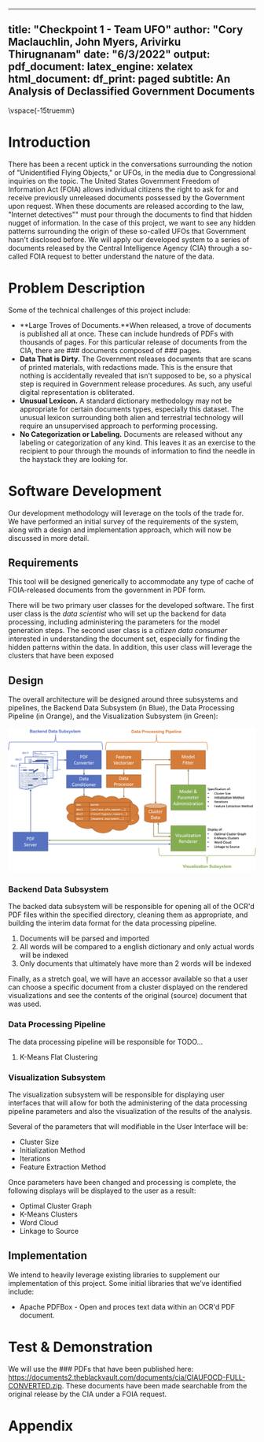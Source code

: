 
---
title: "Checkpoint 1 - Team UFO"
author: "Cory Maclauchlin, John Myers, Arivirku Thirugnanam"
date: "6/3/2022"
output:
  pdf_document:
    latex_engine: xelatex
  html_document:
    df_print: paged
subtitle: An Analysis of Declassified Government Documents
---

\vspace{-15truemm}

# Introduction
There has been a recent uptick in the conversations surrounding the notion of "Unidentified Flying Objects," or UFOs, in the media due to Congressional inquiries on the topic. The United States Government Freedom of Information Act (FOIA) allows individual citizens the right to ask for and receive previously unreleased documents possessed by the Government upon request. When these documents are released according to the law, "Internet detectives"" must pour through the documents to find that hidden nugget of information. In the case of this project, we want to see any hidden patterns surrounding the origin of these so-called UFOs that Government hasn't disclosed before. We will apply our developed system to a series of documents released by the Central Intelligence Agency (CIA) through a so-called FOIA request to better understand the nature of the data.

# Problem Description
Some of the technical challenges of this project include:

* **Large Troves of Documents.**When released, a trove of documents is published all at once. These can include hundreds of PDFs with thousands of pages. For this particular release of documents from the CIA, there are ### documents composed of ### pages.
* **Data That is Dirty.** The Government releases documents that are scans of printed materials, with redactions made. This is the ensure that nothing is accidentally revealed that isn't supposed to be, so a physical step is required in Government release procedures.  As such, any useful digital representation is obliterated.
* **Unusual Lexicon.** A standard dictionary methodology may not be appropriate for certain documents types, especially this dataset.  The unusual lexicon surrounding both alien and terrestrial technology will require an unsupervised approach to performing processing.
* **No Categorization or Labeling.** Documents are released without any labeling or categorization of any kind. This leaves it as an exercise to the recipient to pour through the mounds of information to find the needle in the haystack they are looking for.

# Software Development

Our development methodology will leverage on the tools of the trade for.  We have performed an initial survey of the requirements of the system, along with a design and implementation approach, which will now be discussed in more detail.

## Requirements

This tool will be designed generically to accommodate any type of cache of FOIA-released documents from the government in PDF form.

There will be two primary user classes for the developed software.  The first user class is the *data scientist* who will set up the backend for data processing, including administering the parameters for the model generation steps.  The second user class is a *citizen data consumer* interested in understanding the document set, especially for finding the hidden patterns within the data.  In addition, this user class will leverage the clusters that have been exposed 

## Design

The overall architecture will be designed around three subsystems and pipelines, the Backend Data Subsystem (in Blue), the Data Processing Pipeline (in Orange), and the Visualization Subsystem (in Green):

![](architecture.png)

### Backend Data Subsystem
The backed data subsystem will be responsible for opening all of the OCR'd PDF files within the specified directory, cleaning them as appropriate, and building the interim data format for the data processing pipeline. 

1. Documents will be parsed and imported
1. All words will be compared to a english dictionary and only actual words will be indexed
1. Only documents that ultimately have more than 2 words will be indexed

Finally, as a stretch goal, we will have an accessor available so that a user can choose a specific document from a cluster displayed on the rendered visualizations and see the contents of the original (source) document that was used.

### Data Processing Pipeline
The data processing pipeline will be responsible for TODO...

1. K-Means Flat Clustering

### Visualization Subsystem
The visualization subsystem will be responsible for displaying user interfaces that will allow for both the administering of the data processing pipeline parameters and also the visualization of the results of the analysis.  

Several of the parameters that will modifiable in the User Interface will be:

 * Cluster Size
 * Initialization Method
 * Iterations
 * Feature Extraction Method

Once parameters have been changed and processing is complete, the following displays will be displayed to the user as a result:

 * Optimal Cluster Graph
 * K-Means Clusters
 * Word Cloud
 * Linkage to Source

## Implementation
We intend to heavily leverage existing libraries to supplement our implementation of this project. Some initial libraries that we've identified include:

* Apache PDFBox - Open and proces text data within an OCR'd PDF document.

# Test & Demonstration

We will use the ### PDFs that have been published here: https://documents2.theblackvault.com/documents/cia/CIAUFOCD-FULL-CONVERTED.zip.  These documents have been made searchable from the original release by the CIA under a FOIA request.

# Appendix


